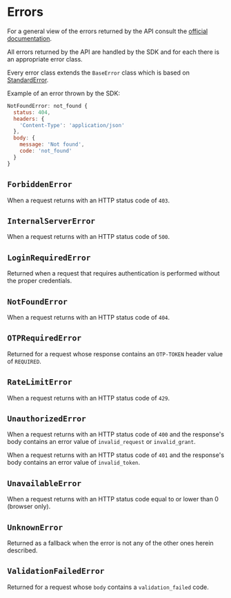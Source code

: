 # Errors

For a general view of the errors returned by the API consult the [official documentation](https://uphold.com/en/developer/api/documentation/#errors).

All errors returned by the API are handled by the SDK and for each there is an appropriate error class.

Every error class extends the `BaseError` class which is based on [StandardError](https://www.npmjs.com/package/standard-error).

Example of an error thrown by the SDK:

```js
NotFoundError: not_found {
  status: 404,
  headers: {
    'Content-Type': 'application/json'
  },
  body: {
    message: 'Not found',
    code: 'not_found'
  }
}
```

## `ForbiddenError`

When a request returns with an HTTP status code of `403`.

## `InternalServerError`

When a request returns with an HTTP status code of `500`.

## `LoginRequiredError`

Returned when a request that requires authentication is performed without the proper credentials.

## `NotFoundError`

When a request returns with an HTTP status code of `404`.

## `OTPRequiredError`

Returned for a request whose response contains an `OTP-TOKEN` header value of `REQUIRED`.         

## `RateLimitError`

When a request returns with an HTTP status code of `429`.                                         

## `UnauthorizedError`

When a request returns with an HTTP status code of `400` and the response's body contains an error value of `invalid_request` or `invalid_grant`.

When a request returns with an HTTP status code of `401` and the response's body contains an error value of `invalid_token`.

## `UnavailableError`

When a request returns with an HTTP status code equal to or lower than 0 (browser only).          

## `UnknownError`

Returned as a fallback when the error is not any of the other ones herein described.

## `ValidationFailedError`

Returned for a request whose `body` contains a `validation_failed` code.
